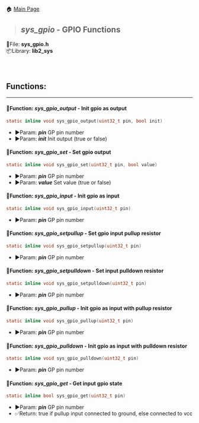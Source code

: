🏠 [Main Page](../README.md) <br>
>##  ***sys_gpio*** - GPIO Functions
💾File: **sys_gpio.h** <br>
📦Library: **lib2_sys** <br>
######  <br>
## **Functions:** <br>
--- 
#### 💠Function:  ***sys_gpio_output*** - Init gpio as output
```c 
static inline void sys_gpio_output(uint32_t pin, bool init)
```
- ▶️Param:  ***pin*** GP pin number <br>
- ▶️Param:  ***init*** Init output (true or false) <br>

#### 💠Function:  ***sys_gpio_set*** - Set gpio output
```c 
static inline void sys_gpio_set(uint32_t pin, bool value)
```
- ▶️Param:  ***pin*** GP pin number <br>
- ▶️Param:  ***value*** Set value (true or false) <br>

#### 💠Function:  ***sys_gpio_input*** - Init gpio as input
```c 
static inline void sys_gpio_input(uint32_t pin)
```
- ▶️Param:  ***pin*** GP pin number <br>

#### 💠Function:  ***sys_gpio_setpullup*** - Set gpio input pullup resistor
```c 
static inline void sys_gpio_setpullup(uint32_t pin)
```
- ▶️Param:  ***pin*** GP pin number <br>

#### 💠Function:  ***sys_gpio_setpulldown*** - Set input pulldown resistor
```c 
static inline void sys_gpio_setpulldown(uint32_t pin)
```
- ▶️Param:  ***pin*** GP pin number <br>

#### 💠Function:  ***sys_gpio_pullup*** - Init gpio as input with pullup resistor
```c 
static inline void sys_gpio_pullup(uint32_t pin)
```
- ▶️Param:  ***pin*** GP pin number <br>

#### 💠Function:  ***sys_gpio_pulldown*** - Init gpio as input with pulldown resistor
```c 
static inline void sys_gpio_pulldown(uint32_t pin)
```
- ▶️Param:  ***pin*** GP pin number <br>

#### 💠Function:  ***sys_gpio_get*** - Get input gpio state
```c 
static inline bool sys_gpio_get(uint32_t pin)
```
- ▶️Param:  ***pin*** GP pin number <br>
- ✅Return: true if pullup input connected to ground, else connected to vcc <br>

